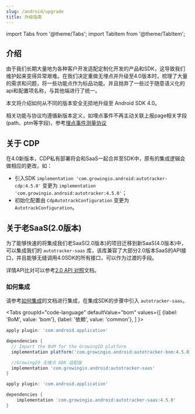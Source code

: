 ```yaml
---
slug: /android/upgrade
title: 升级指南
---
```


import Tabs from '@theme/Tabs';
import TabItem from '@theme/TabItem';

## 介绍

由于我们长期大量地为各种客户开发适配定制化开发的产品和SDK，这导致我们维护起来变得异常艰难。在我们决定重做无埋点并升级至4.0版本时，梳理了大量的需求和问题，将一些功能点作为标品功能。并且抛弃了一些过于随意语义化的api和配置项名称，与其他端进行了统一。

本文将介绍如何从不同的版本安全无损地升级至 Android SDK 4.0。

相关功能与协议均遵循新版本定义，如埋点事件不再主动关联上报page相关字段(path、ptm等字段)，参考[埋点事件测量协议](/knowledge/measurement#埋点事件custom)

## 关于 CDP

在4.0新版本，CDP私有部署将会和SaaS一起合并至SDK中，原有的集成逻辑会做相应的更改，如：

* 引入SDK `implementation 'com.growingio.android:autotracker-cdp:4.5.0'` 变更为 `implementation 'com.growingio.android:autotracker:4.5.0'`；
* 初始化配置由 `CdpAutotrackConfiguration` 变更为 `AutotrackConfiguration`。

## 关于老SaaS(2.0版本)
为了能够快速的将集成我们老SaaS(2.0版本)的项目迁移到新SaaS(4.0版本)中，可以集成我们的 `autotracker-saas` 库，该库兼容了大部分2.0版本SaaS的API接口，并且能够无缝调用4.0SDK的所有接口，可以作为过渡的手段。

详情API比对可以参考[2.0 API 对照](/docs/android/upgrade/Api2)文档。

### 如何集成
请参考[如何集成](/docs/android/Introduce)的文档进行集成，在集成SDK的步骤中引入 `autotracker-saas`。

<Tabs
  groupId="code-language"
  defaultValue="bom"
  values={[
    {label: 'BoM', value: 'bom'},
    {label: '依赖', value: 'common'},
  ]
}>
<TabItem value="bom">

```groovy
apply plugin: 'com.android.application'

dependencies {
  // Import the BoM for the GrowingIO platform
  implementation platform('com.growingio.android:autotracker-bom:4.5.0')

  //GrowingIO 无埋点 SDK 适配版
  implementation 'com.growingio.android:autotracker-saas'
}
```

</TabItem>

<TabItem value="common">

```groovy
apply plugin: 'com.android.application'

dependencies {
    implementation 'com.growingio.android:autotracker-saas:4.5.0'
}
```

</TabItem>
</Tabs>

